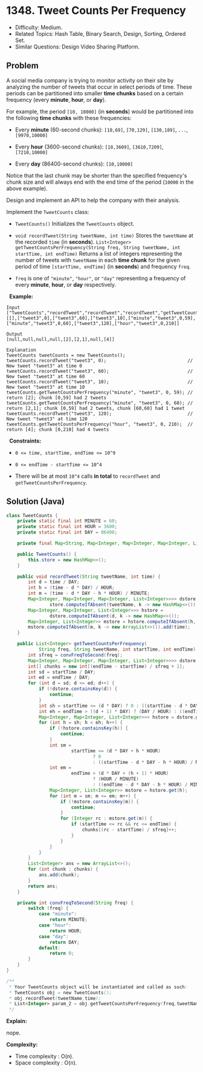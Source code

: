 # 1348. Tweet Counts Per Frequency

- Difficulty: Medium.
- Related Topics: Hash Table, Binary Search, Design, Sorting, Ordered Set.
- Similar Questions: Design Video Sharing Platform.

## Problem

A social media company is trying to monitor activity on their site by analyzing the number of tweets that occur in select periods of time. These periods can be partitioned into smaller **time chunks** based on a certain frequency (every **minute**, **hour**, or **day**).

For example, the period ```[10, 10000]``` (in **seconds**) would be partitioned into the following **time chunks** with these frequencies:


	
- Every **minute** (60-second chunks): ```[10,69]```, ```[70,129]```, ```[130,189]```, ```...```, ```[9970,10000]```
	
- Every **hour** (3600-second chunks): ```[10,3609]```, ```[3610,7209]```, ```[7210,10000]```
	
- Every **day** (86400-second chunks): ```[10,10000]```


Notice that the last chunk may be shorter than the specified frequency's chunk size and will always end with the end time of the period (```10000``` in the above example).

Design and implement an API to help the company with their analysis.

Implement the ```TweetCounts``` class:


	
- ```TweetCounts()``` Initializes the ```TweetCounts``` object.
	
- ```void recordTweet(String tweetName, int time)``` Stores the ```tweetName``` at the recorded ```time``` (in **seconds**).
	```List<Integer> getTweetCountsPerFrequency(String freq, String tweetName, int startTime, int endTime)``` Returns a list of integers representing the number of tweets with ```tweetName``` in each **time chunk** for the given period of time ```[startTime, endTime]``` (in **seconds**) and frequency ```freq```.
	
		
- ```freq``` is one of ```"minute"```, ```"hour"```, or ```"day"``` representing a frequency of every **minute**, **hour**, or **day** respectively.
	
	


 
**Example:**

```
Input
["TweetCounts","recordTweet","recordTweet","recordTweet","getTweetCountsPerFrequency","getTweetCountsPerFrequency","recordTweet","getTweetCountsPerFrequency"]
[[],["tweet3",0],["tweet3",60],["tweet3",10],["minute","tweet3",0,59],["minute","tweet3",0,60],["tweet3",120],["hour","tweet3",0,210]]

Output
[null,null,null,null,[2],[2,1],null,[4]]

Explanation
TweetCounts tweetCounts = new TweetCounts();
tweetCounts.recordTweet("tweet3", 0);                              // New tweet "tweet3" at time 0
tweetCounts.recordTweet("tweet3", 60);                             // New tweet "tweet3" at time 60
tweetCounts.recordTweet("tweet3", 10);                             // New tweet "tweet3" at time 10
tweetCounts.getTweetCountsPerFrequency("minute", "tweet3", 0, 59); // return [2]; chunk [0,59] had 2 tweets
tweetCounts.getTweetCountsPerFrequency("minute", "tweet3", 0, 60); // return [2,1]; chunk [0,59] had 2 tweets, chunk [60,60] had 1 tweet
tweetCounts.recordTweet("tweet3", 120);                            // New tweet "tweet3" at time 120
tweetCounts.getTweetCountsPerFrequency("hour", "tweet3", 0, 210);  // return [4]; chunk [0,210] had 4 tweets
```

 
**Constraints:**


	
- ```0 <= time, startTime, endTime <= 10^9```
	
- ```0 <= endTime - startTime <= 10^4```
	
- There will be at most ```10^4``` calls **in total** to ```recordTweet``` and ```getTweetCountsPerFrequency```.



## Solution (Java)

```java
class TweetCounts {
    private static final int MINUTE = 60;
    private static final int HOUR = 3600;
    private static final int DAY = 86400;

    private final Map<String, Map<Integer, Map<Integer, Map<Integer, List<Integer>>>>> store;

    public TweetCounts() {
        this.store = new HashMap<>();
    }

    public void recordTweet(String tweetName, int time) {
        int d = time / DAY;
        int h = (time - d * DAY) / HOUR;
        int m = (time - d * DAY - h * HOUR) / MINUTE;
        Map<Integer, Map<Integer, Map<Integer, List<Integer>>>> dstore =
                store.computeIfAbsent(tweetName, k -> new HashMap<>());
        Map<Integer, Map<Integer, List<Integer>>> hstore =
                dstore.computeIfAbsent(d, k -> new HashMap<>());
        Map<Integer, List<Integer>> mstore = hstore.computeIfAbsent(h, k -> new HashMap<>());
        mstore.computeIfAbsent(m, k -> new ArrayList<>()).add(time);
    }

    public List<Integer> getTweetCountsPerFrequency(
            String freq, String tweetName, int startTime, int endTime) {
        int sfreq = convFreqToSecond(freq);
        Map<Integer, Map<Integer, Map<Integer, List<Integer>>>> dstore = store.get(tweetName);
        int[] chunks = new int[(endTime - startTime) / sfreq + 1];
        int sd = startTime / DAY;
        int ed = endTime / DAY;
        for (int d = sd; d <= ed; d++) {
            if (!dstore.containsKey(d)) {
                continue;
            }
            int sh = startTime <= (d * DAY) ? 0 : ((startTime - d * DAY) / HOUR);
            int eh = endTime > ((d + 1) * DAY) ? (DAY / HOUR) : ((endTime - d * DAY) / HOUR + 1);
            Map<Integer, Map<Integer, List<Integer>>> hstore = dstore.get(d);
            for (int h = sh; h < eh; h++) {
                if (!hstore.containsKey(h)) {
                    continue;
                }
                int sm =
                        startTime <= (d * DAY + h * HOUR)
                                ? 0
                                : ((startTime - d * DAY - h * HOUR) / MINUTE);
                int em =
                        endTime > (d * DAY + (h + 1) * HOUR)
                                ? (HOUR / MINUTE)
                                : ((endTime - d * DAY - h * HOUR) / MINUTE + 1);
                Map<Integer, List<Integer>> mstore = hstore.get(h);
                for (int m = sm; m <= em; m++) {
                    if (!mstore.containsKey(m)) {
                        continue;
                    }
                    for (Integer rc : mstore.get(m)) {
                        if (startTime <= rc && rc <= endTime) {
                            chunks[(rc - startTime) / sfreq]++;
                        }
                    }
                }
            }
        }
        List<Integer> ans = new ArrayList<>();
        for (int chunk : chunks) {
            ans.add(chunk);
        }
        return ans;
    }

    private int convFreqToSecond(String freq) {
        switch (freq) {
            case "minute":
                return MINUTE;
            case "hour":
                return HOUR;
            case "day":
                return DAY;
            default:
                return 0;
        }
    }
}

/**
 * Your TweetCounts object will be instantiated and called as such:
 * TweetCounts obj = new TweetCounts();
 * obj.recordTweet(tweetName,time);
 * List<Integer> param_2 = obj.getTweetCountsPerFrequency(freq,tweetName,startTime,endTime);
 */
```

**Explain:**

nope.

**Complexity:**

* Time complexity : O(n).
* Space complexity : O(n).
